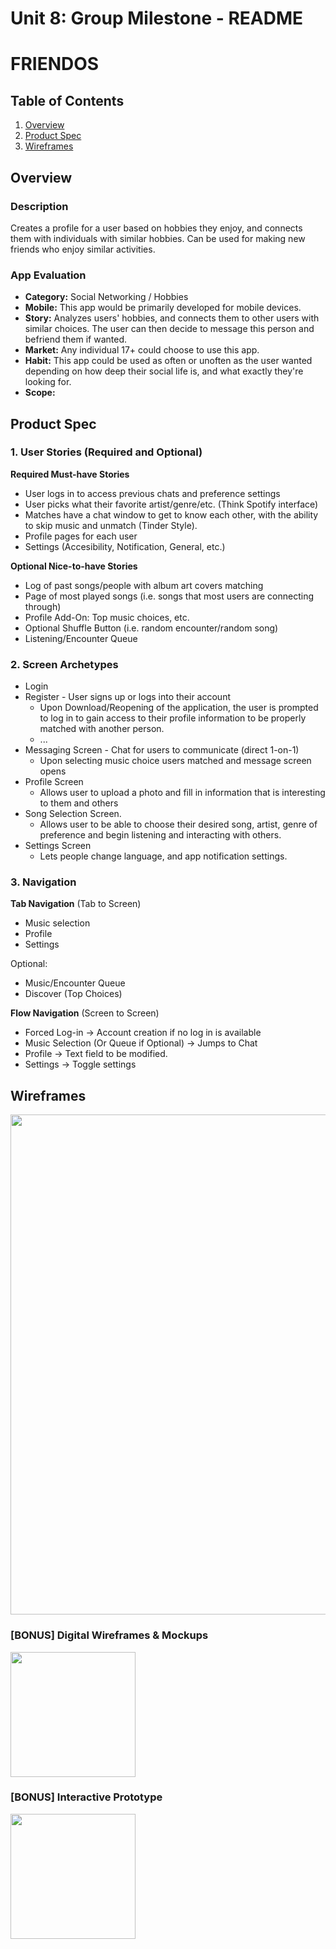 Unit 8: Group Milestone - README
===

# FRIENDOS

## Table of Contents
1. [Overview](#Overview)
1. [Product Spec](#Product-Spec)
1. [Wireframes](#Wireframes)

## Overview
### Description
Creates a profile for a user based on hobbies they enjoy, and connects them with individuals with similar hobbies. Can be used for making new friends who enjoy similar activities.

### App Evaluation
- **Category:** Social Networking / Hobbies
- **Mobile:** This app would be primarily developed for mobile devices.
- **Story:** Analyzes users' hobbies, and connects them to other users with similar choices. The user can then decide to message this person and befriend them if wanted.
- **Market:** Any individual 17+ could choose to use this app.
- **Habit:** This app could be used as often or unoften as the user wanted depending on how deep their social life is, and what exactly they're looking for.
- **Scope:** 

## Product Spec
### 1. User Stories (Required and Optional)

**Required Must-have Stories**

* User logs in to access previous chats and preference settings
* User picks what their favorite artist/genre/etc. (Think Spotify interface)
* Matches have a chat window to get to know each other, with the ability to skip music and unmatch (Tinder Style).
* Profile pages for each user
* Settings (Accesibility, Notification, General, etc.)

**Optional Nice-to-have Stories**

* Log of past songs/people with album art covers matching
* Page of most played songs (i.e. songs that most users are connecting through)
* Profile Add-On: Top music choices, etc.
* Optional Shuffle Button (i.e. random encounter/random song)
* Listening/Encounter Queue

### 2. Screen Archetypes

* Login 
* Register - User signs up or logs into their account
   * Upon Download/Reopening of the application, the user is prompted to log in to gain access to their profile information to be properly matched with another person. 
   * ...
* Messaging Screen - Chat for users to communicate (direct 1-on-1)
   * Upon selecting music choice users matched and message screen opens
* Profile Screen 
   * Allows user to upload a photo and fill in information that is interesting to them and others
* Song Selection Screen.
   * Allows user to be able to choose their desired song, artist, genre of preference and begin listening and interacting with others.
* Settings Screen
   * Lets people change language, and app notification settings.

### 3. Navigation

**Tab Navigation** (Tab to Screen)

* Music selection
* Profile
* Settings

Optional:
* Music/Encounter Queue
* Discover (Top Choices)

**Flow Navigation** (Screen to Screen)
* Forced Log-in -> Account creation if no log in is available
* Music Selection (Or Queue if Optional) -> Jumps to Chat
* Profile -> Text field to be modified. 
* Settings -> Toggle settings

## Wireframes
<img src="https://i.imgur.com/9CrjH1K.jpg" width=800><br>

### [BONUS] Digital Wireframes & Mockups
<img src="https://i.imgur.com/lYHn37F.jpg" height=200>

### [BONUS] Interactive Prototype
<img src="https://i.imgur.com/AiKfE5g.gif" width=200>
